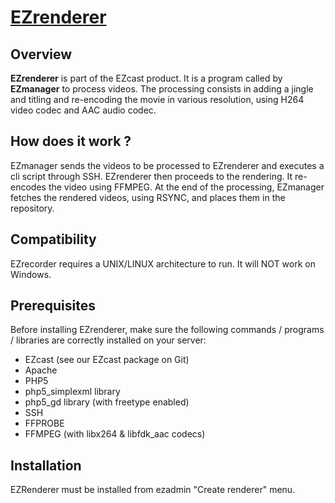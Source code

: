 # [EZrenderer](http://ezcast.ulb.ac.be)

## Overview

**EZrenderer** is part of the EZcast product. It is a program called by **EZmanager** to process videos.
The processing consists in adding a jingle and titling and re-encoding the movie in various resolution, using H264 video codec and AAC audio codec.

## How does it work ? 

EZmanager sends the videos to be processed to EZrenderer and executes a cli script through SSH. EZrenderer then proceeds to the rendering. It re-encodes the video using FFMPEG.
At the end of the processing, EZmanager fetches the rendered videos, using RSYNC, and places them in the repository.

## Compatibility

EZrecorder requires a UNIX/LINUX architecture to run. It will NOT work on Windows.

## Prerequisites

Before installing EZrenderer, make sure the following commands / programs / libraries are correctly installed on your server:

* EZcast (see our EZcast package on Git)
* Apache 
* PHP5 
* php5_simplexml library
* php5_gd library (with freetype enabled)
* SSH
* FFPROBE
* FFMPEG (with libx264 & libfdk_aac codecs) 

## Installation

EZRenderer must be installed from ezadmin "Create renderer" menu.
